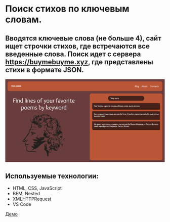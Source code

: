 # Поиск стихов по ключевым словам.

## Вводятся ключевые слова (не больше 4), сайт ищет строчки стихов, где встречаются все введенные слова. Поиск идет с сервера https://buymebuyme.xyz, где представлены стихи в формате JSON.
![Скриншот](./images/screenshot.png)

## Используемые технологии:
* HTML, CSS, JavaScript
* BEM, Nested
* XMLHTTPRequest
* VS Code

[Демо](https://azmorigan.github.io/search-poems/)